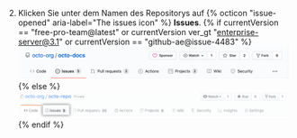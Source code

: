 2. Klicken Sie unter dem Namen des Repositorys auf
{% octicon "issue-opened" aria-label="The issues icon" %} **Issues**.
   {% if currentVersion == "free-pro-team@latest" or currentVersion ver_gt "enterprise-server@3.1" or currentVersion == "github-ae@issue-4483" %}
   ![Registerkarte „Issues"](/assets/images/help/repository/repo-tabs-issues.png){% else %}
![Issues tab](/assets/images/enterprise/3.1/help/repository/repo-tabs-issues.png){% endif %}
